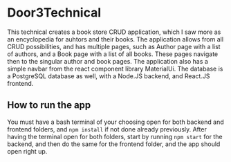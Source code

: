 # Door3Technical
 
This technical creates a book store CRUD application, which I saw more as an encyclopedia for auhtors and their books. The application allows from all CRUD possibilities, and has multiple pages, such as Author page with a list of authors, and a Book page with a list of all books. These pages navigate then to the singular author and book pages. The application also has a simple navbar from the react component library MaterialUi. The database is a PostgreSQL database as well, with a Node.JS backend, and React.JS frontend.

## How to run the app

You must have a bash terminal of your choosing open for both backend and frontend folders, and 
`npm install`
if not done already previously. After having the terminal open  for both folders, start by running 
`npm start`
for the backend, and then do the same for the frontend folder, and the app should open right up.


